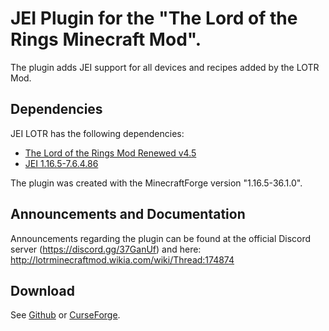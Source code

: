 # JEI Plugin for the "The Lord of the Rings Minecraft Mod".
The plugin adds JEI support for all devices and recipes added by the LOTR Mod.
## Dependencies
JEI LOTR has the following dependencies:
- [The Lord of the Rings Mod Renewed v4.5](https://www.curseforge.com/minecraft/mc-mods/the-lord-of-the-rings-mod-renewed/files)
- [JEI 1.16.5-7.6.4.86](https://www.curseforge.com/minecraft/mc-mods/jei/files/all)

The plugin was created with the MinecraftForge version "1.16.5-36.1.0".  
## Announcements and Documentation
Announcements regarding the plugin can be found at the official Discord server (https://discord.gg/37GanUf) and here: http://lotrminecraftmod.wikia.com/wiki/Thread:174874
## Download
See [Github](https://github.com/CraftedMods/jei-lotr/releases) or [CurseForge](https://www.curseforge.com/minecraft/mc-mods/jei-lotr/files).
